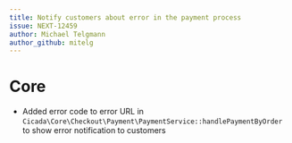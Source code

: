 ```yaml
---
title: Notify customers about error in the payment process
issue: NEXT-12459
author: Michael Telgmann
author_github: mitelg
---
```

# Core
* Added error code to error URL in `Cicada\Core\Checkout\Payment\PaymentService::handlePaymentByOrder` to show error notification to customers
